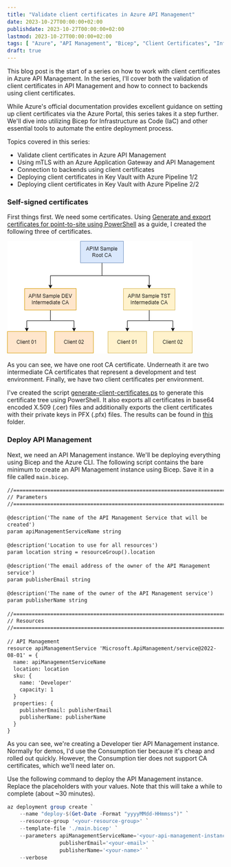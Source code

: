 ```yaml
---
title: "Validate client certificates in Azure API Management"
date: 2023-10-27T00:00:00+02:00
publishdate: 2023-10-27T00:00:00+02:00
lastmod: 2023-10-27T00:00:00+02:00
tags: [ "Azure", "API Management", "Bicep", "Client Certificates", "Infra as Code", "Security" ]
draft: true
---
```


This blog post is the start of a series on how to work with client certificates in Azure API Management. In the series, I'll cover both the validation of client certificates in API Management and how to connect to backends using client certificates. 

While Azure's official documentation provides excellent guidance on setting up client certificates via the Azure Portal, this series takes it a step further. We'll dive into utilizing Bicep for Infrastructure as Code (IaC) and other essential tools to automate the entire deployment process.

Topics covered in this series:

- Validate client certificates in Azure API Management
- Using mTLS with an Azure Application Gateway and API Management
- Connection to backends using client certificates
- Deploying client certificates in Key Vault with Azure Pipeline 1/2
- Deploying client certificates in Key Vault with Azure Pipeline 2/2


### Self-signed certificates

First things first. We need some certificates. Using [Generate and export certificates for point-to-site using PowerShell](https://learn.microsoft.com/en-us/azure/vpn-gateway/vpn-gateway-certificates-point-to-site) as a guide, I created the following three of certificates.

![Self-signed certificates](../../../../static/images/apim-client-certificate-series/self-signed-certificates.png)

As you can see, we have one root CA certificate. Underneath it are two intermediate CA certificates that represent a development and test environment. Finally, we have two client certificates per environment.

I've created the script [generate-client-certificates.ps](https://github.com/ronaldbosma/blog-code-examples/blob/master/apim-client-certificate-series/00-self-signed-certificates/generate-client-certificates.ps1) to generate this certificate tree using PowerShell. It also exports all certificates in base64 encoded X.509 (.cer) files and additionally exports the client certificates with their private keys in PFX (.pfx) files. The results can be found in [this](https://github.com/ronaldbosma/blog-code-examples/tree/master/apim-client-certificate-series/00-self-signed-certificates/certificates) folder.

### Deploy API Management

Next, we need an API Management instance. We'll be deploying everything using Bicep and the Azure CLI. The following script contains the bare minimum to create an API Management instance using Bicep. Save it in a file called `main.bicep`.

```bicep
//=============================================================================
// Parameters
//=============================================================================

@description('The name of the API Management Service that will be created')
param apiManagementServiceName string

@description('Location to use for all resources')
param location string = resourceGroup().location

@description('The email address of the owner of the API Management service')
param publisherEmail string

@description('The name of the owner of the API Management service')
param publisherName string

//=============================================================================
// Resources
//=============================================================================

// API Management
resource apiManagementService 'Microsoft.ApiManagement/service@2022-08-01' = {
  name: apiManagementServiceName
  location: location
  sku: {
    name: 'Developer'
    capacity: 1
  }
  properties: {
    publisherEmail: publisherEmail
    publisherName: publisherName
  }
}
```

As you can see, we're creating a Developer tier API Management instance. Normally for demos, I'd use the Consumption tier because it's cheap and rolled out quickly. However, the Consumption tier does not support CA certificates, which we'll need later on.

Use the following command to deploy the API Management instance. Replace the placeholders with your values. Note that this will take a while to complete (about ~30 minutes).

```powershell
az deployment group create `
    --name "deploy-$(Get-Date -Format "yyyyMMdd-HHmmss")" `
    --resource-group '<your-resource-group>' `
    --template-file './main.bicep' `
    --parameters apiManagementServiceName='<your-api-management-instance-name>' `
                 publisherEmail='<your-email>' `
                 publisherName='<your-name>' `
    --verbose
```

